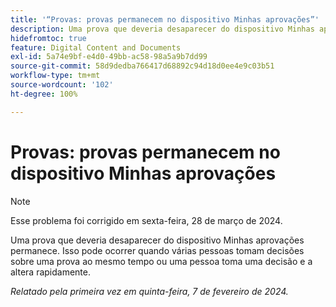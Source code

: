 ```yaml
---
title: '“Provas: provas permanecem no dispositivo Minhas aprovações”'
description: Uma prova que deveria desaparecer do dispositivo Minhas aprovações permanece. Isso pode ocorrer quando várias pessoas tomam decisões sobre uma prova ao mesmo tempo ou uma pessoa toma uma decisão e a altera rapidamente.
hidefromtoc: true
feature: Digital Content and Documents
exl-id: 5a74e9bf-e4d0-49bb-ac58-98a5a9b7dd99
source-git-commit: 58d9dedba766417d68892c94d18d0ee4e9c03b51
workflow-type: tm+mt
source-wordcount: '102'
ht-degree: 100%

---
```


# Provas: provas permanecem no dispositivo Minhas aprovações

>[!NOTE]
>
>Esse problema foi corrigido em sexta-feira, 28 de março de 2024.

Uma prova que deveria desaparecer do dispositivo Minhas aprovações permanece. Isso pode ocorrer quando várias pessoas tomam decisões sobre uma prova ao mesmo tempo ou uma pessoa toma uma decisão e a altera rapidamente.

_Relatado pela primeira vez em quinta-feira, 7 de fevereiro de 2024._
